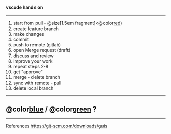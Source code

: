 #### vscode hands on

---

1. start from pull - @size[1.5em fragment]<@color[red](allways))
2. create feature branch
3. make changes
4. commit
5. push to remote (gitlab)
6. open Merge request (draft)
7. discuss and review
8. improve your work
9. repeat steps 2-8
10. get "approve"
11. merge - delete branch
12. sync with remote - pull
13. delete local branch

---

## @color[blue](Q) / @color[green](A) ?

---

References
<https://git-scm.com/downloads/guis>
